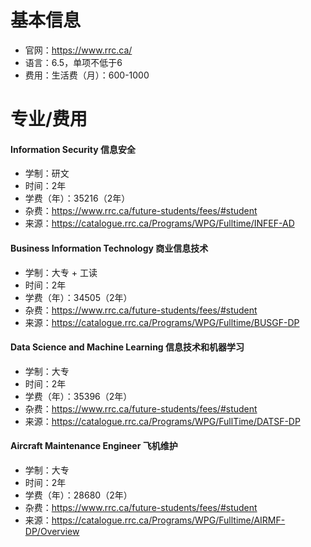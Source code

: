 # 基本信息

- 官网：https://www.rrc.ca/
- 语言：6.5，单项不低于6
- 费用：生活费（月）：600-1000



# 专业/费用

#### Information Security 信息安全

- 学制：研文
- 时间：2年
- 学费（年）：35216（2年）
- 杂费：https://www.rrc.ca/future-students/fees/#student
- 来源：https://catalogue.rrc.ca/Programs/WPG/Fulltime/INFEF-AD



#### Business Information Technology 商业信息技术

- 学制：大专 + 工读
- 时间：2年
- 学费（年）：34505（2年）
- 杂费：https://www.rrc.ca/future-students/fees/#student
- 来源：https://catalogue.rrc.ca/Programs/WPG/Fulltime/BUSGF-DP



#### Data Science and Machine Learning 信息技术和机器学习

- 学制：大专
- 时间：2年
- 学费（年）：35396（2年）
- 杂费：https://www.rrc.ca/future-students/fees/#student
- 来源：https://catalogue.rrc.ca/Programs/WPG/FullTime/DATSF-DP



#### Aircraft Maintenance Engineer 飞机维护

- 学制：大专
- 时间：2年
- 学费（年）：28680（2年）
- 杂费：https://www.rrc.ca/future-students/fees/#student
- 来源：https://catalogue.rrc.ca/Programs/WPG/Fulltime/AIRMF-DP/Overview

